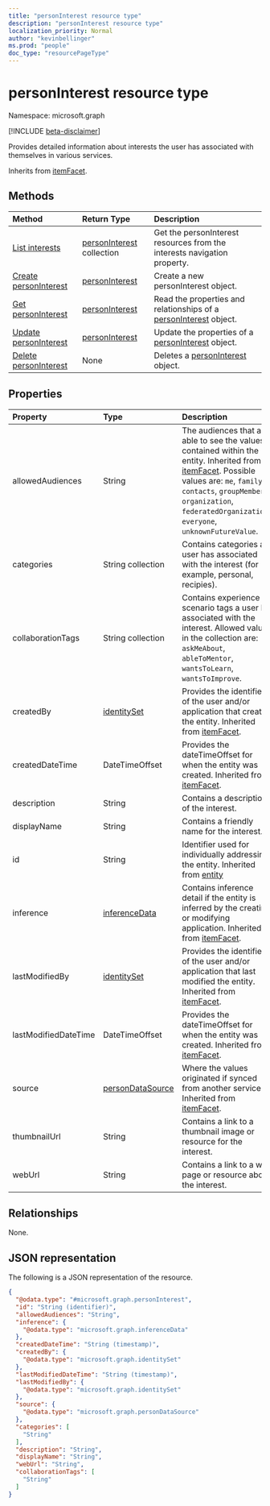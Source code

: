```yaml
---
title: "personInterest resource type"
description: "personInterest resource type"
localization_priority: Normal
author: "kevinbellinger"
ms.prod: "people"
doc_type: "resourcePageType"
---
```


# personInterest resource type

Namespace: microsoft.graph

[!INCLUDE [beta-disclaimer](../../includes/beta-disclaimer.md)]

Provides detailed information about interests the user has associated with themselves in various services.

Inherits from [itemFacet](itemfacet.md).

## Methods

| Method                                                    | Return Type                         | Description                                                           |
|:----------------------------------------------------------|:------------------------------------|:----------------------------------------------------------------------|
|[List interests](../api/profile-list-interests.md)|[personInterest](../resources/personinterest.md) collection|Get the personInterest resources from the interests navigation property.|
|[Create personInterest](../api/profile-post-interests.md)|[personInterest](../resources/personinterest.md)|Create a new personInterest object.|
|[Get personInterest](../api/personinterest-get.md)|[personInterest](../resources/personinterest.md)|Read the properties and relationships of a [personInterest](../resources/personinterest.md) object.|
|[Update personInterest](../api/personinterest-update.md)|[personInterest](../resources/personinterest.md)|Update the properties of a [personInterest](../resources/personinterest.md) object.|
|[Delete personInterest](../api/personinterest-delete.md)|None|Deletes a [personInterest](../resources/personinterest.md) object.|

## Properties

|Property|Type|Description|
|:---|:---|:---|
|allowedAudiences|String|The audiences that are able to see the values contained within the entity. Inherited from [itemFacet](../resources/itemfacet.md). Possible values are: `me`, `family`, `contacts`, `groupMembers`, `organization`, `federatedOrganizations`, `everyone`, `unknownFutureValue`.|
|categories|String collection|Contains categories a user has associated with the interest (for example, personal, recipies). |
|collaborationTags|String collection|Contains experience scenario tags a user has associated with the interest. Allowed values in the collection are: `askMeAbout`, `ableToMentor`, `wantsToLearn`, `wantsToImprove`.|
|createdBy|[identitySet](../resources/identityset.md)|Provides the identifier of the user and/or application that created the entity. Inherited from [itemFacet](../resources/itemfacet.md).|
|createdDateTime|DateTimeOffset|Provides the dateTimeOffset for when the entity was created. Inherited from [itemFacet](../resources/itemfacet.md).|
|description|String|Contains a description of the interest.|
|displayName|String|Contains a friendly name for the interest.  |
|id|String|Identifier used for individually addressing the entity. Inherited from [entity](../resources/entity.md)|
|inference|[inferenceData](../resources/inferencedata.md)|Contains inference detail if the entity is inferred by the creating or modifying application. Inherited from [itemFacet](../resources/itemfacet.md).|
|lastModifiedBy|[identitySet](../resources/identityset.md)|Provides the identifier of the user and/or application that last modified the entity. Inherited from [itemFacet](../resources/itemfacet.md).|
|lastModifiedDateTime|DateTimeOffset|Provides the dateTimeOffset for when the entity was created. Inherited from [itemFacet](../resources/itemfacet.md).|
|source|[personDataSource](../resources/persondatasource.md)|Where the values originated if synced from another service. Inherited from [itemFacet](../resources/itemfacet.md).|
|thumbnailUrl|String|Contains a link to a thumbnail image or resource for the interest. |
|webUrl|String|Contains a link to a web page or resource about the interest. |

## Relationships

None.

## JSON representation

The following is a JSON representation of the resource.

<!-- {
  "blockType": "resource",
  "optionalProperties": [

  ],
  "@odata.type": "microsoft.graph.personInterest"
}-->

```json
{
  "@odata.type": "#microsoft.graph.personInterest",
  "id": "String (identifier)",
  "allowedAudiences": "String",
  "inference": {
    "@odata.type": "microsoft.graph.inferenceData"
  },
  "createdDateTime": "String (timestamp)",
  "createdBy": {
    "@odata.type": "microsoft.graph.identitySet"
  },
  "lastModifiedDateTime": "String (timestamp)",
  "lastModifiedBy": {
    "@odata.type": "microsoft.graph.identitySet"
  },
  "source": {
    "@odata.type": "microsoft.graph.personDataSource"
  },
  "categories": [
    "String"
  ],
  "description": "String",
  "displayName": "String",
  "webUrl": "String",
  "collaborationTags": [
    "String"
  ]
}
```


